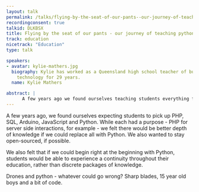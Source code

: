 ```yaml
---
layout: talk
permalink: /talks/flying-by-the-seat-of-our-pants--our-journey-of-teaching-python-using-drones
recordingconsent: true
talkid: DLKBSX
title: Flying by the seat of our pants - our journey of teaching python using drones
track: education
nicetrack: "Education"
type: talk

speakers:
- avatar: kylie-mathers.jpg
  biography: Kylie has worked as a Queensland high school teacher of business and
    technology for 29 years.
  name: Kylie Mathers

abstract: | 
      A few years ago we found ourselves teaching students everything from Python to Arduino.  It was our plan to replace all the other languages with Python as we streamlined our course.   Learn why we introduced drones, what we learned not to do and what we were surprised about.
---
```


A few years ago, we found ourselves expecting students to pick up PHP, SQL, Arduino, JavaScript and Python.   While each had a purpose - PHP for server side interactions, for example - we felt there would be better depth of knowledge if we could replace all with Python.    We also wanted to stay open-sourced, if possible.

We also felt that if we could begin right at the beginning with Python, students would be able to experience a continuity throughout their education, rather than discrete packages of knowledge.  

Drones and python - whatever could go wrong?  Sharp blades, 15 year old boys and a bit of code.
